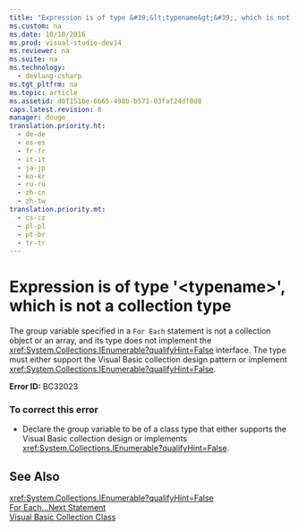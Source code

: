 ```yaml
---
title: "Expression is of type &#39;&lt;typename&gt;&#39;, which is not a collection type"
ms.custom: na
ms.date: 10/10/2016
ms.prod: visual-studio-dev14
ms.reviewer: na
ms.suite: na
ms.technology: 
  - devlang-csharp
ms.tgt_pltfrm: na
ms.topic: article
ms.assetid: d0f151be-6b65-498b-b571-03faf24df0d8
caps.latest.revision: 8
manager: douge
translation.priority.ht: 
  - de-de
  - es-es
  - fr-fr
  - it-it
  - ja-jp
  - ko-kr
  - ru-ru
  - zh-cn
  - zh-tw
translation.priority.mt: 
  - cs-cz
  - pl-pl
  - pt-br
  - tr-tr
---
```

# Expression is of type &#39;&lt;typename&gt;&#39;, which is not a collection type
The group variable specified in a `For Each` statement is not a collection object or an array, and its type does not implement the <xref:System.Collections.IEnumerable?qualifyHint=False> interface. The type must either support the Visual Basic collection design pattern or implement <xref:System.Collections.IEnumerable?qualifyHint=False>.  
  
 **Error ID:** BC32023  
  
### To correct this error  
  
-   Declare the group variable to be of a class type that either supports the Visual Basic collection design or implements <xref:System.Collections.IEnumerable?qualifyHint=False>.  
  
## See Also  
 <xref:System.Collections.IEnumerable?qualifyHint=False>   
 [For Each...Next Statement](../Topic/For%20Each...Next%20Statement%20\(Visual%20Basic\).md)   
 [Visual Basic Collection Class](assetId:///0cb2d1ad-c58d-42c0-8e69-d81f5a15e532)